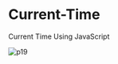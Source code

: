 # Current-Time
Current Time Using JavaScript <br>

![p19](https://user-images.githubusercontent.com/90318905/173788651-7d2f2eb4-88f0-4ca7-8968-5ed0d5febcbd.jpg)

